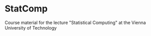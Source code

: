 # StatComp
Course material for the lecture "Statistical Computing" at the Vienna University of Technology
